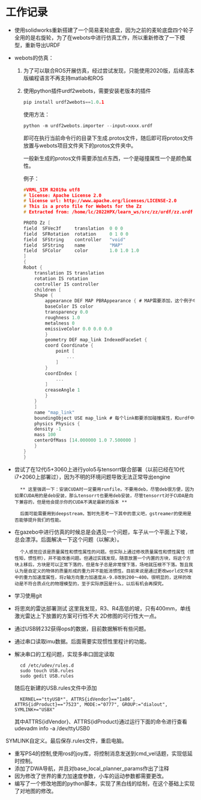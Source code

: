 # 工作记录
- 使用solidworks重新搭建了一个简易麦轮底盘，因为之前的麦轮底盘四个轮子全用的是右旋轮，为了在webots中进行仿真工作，所以重新修改了一下模型，重新导出URDF
- webots的仿真：

    1. 为了可以联合ROS开展仿真，经过尝试发现，只能使用2020版，后续高本版编程语言不再支持matlab和ROS
    2. 使用python插件urdf2webots，需要安装老版本的插件
        ```c
        pip install urdf2webots==1.0.1
        ```
        使用方法：

        ```c
        python -m urdf2webots.importer --input=xxxx.urdf
        ```
        即可在执行当前命令行的目录下生成.protos文件，随后即可将protos文件放置与webots项目文件夹下的protos文件夹中。
        
        一般新生成的protos文件需要添加点东西，一个是碰撞属性一个是颜色属性。
        
        例子：
        ```c
        #VRML_SIM R2019a utf8
        # license: Apache License 2.0
        # license url: http://www.apache.org/licenses/LICENSE-2.0
        # This is a proto file for Webots for the Zz
        # Extracted from: /home/lc/2022HPX/learn_ws/src/zz/urdf/zz.urdf
        
        PROTO Zz [
        field  SFVec3f     translation  0 0 0
        field  SFRotation  rotation     0 1 0 0
        field  SFString    controller   "void"
        field  SFString    name         "MAP"
        field  SFColor     color        1.0 1.0 1.0
        ]
        {
        Robot {
            translation IS translation
            rotation IS rotation
            controller IS controller
            children [
            Shape {
                appearance DEF MAP PBRAppearance { # MAP需要添加，这个例子中只有一个零件存在，所以appearance用不到，其他零件多的时候，可以使用通过DEF定义好的appearance
                baseColor IS color
                transparency 0.0
                roughness 1.0
                metalness 0
                emissiveColor 0.0 0.0 0.0
                }
                geometry DEF map_link IndexedFaceSet {
                coord Coordinate {
                    point [
                        ...
                    ]
                }
                coordIndex [
                    ...
                ]
                creaseAngle 1
                }
            }
            ]
            name "map_link"
            boundingObject USE map_link # 每个link都要添加碰撞属性，和urdf中的collision比较像，但他自己不会自动生成
            physics Physics {
            density -1
            mass 100
            centerOfMass [14.000000 1.0 7.500000 ]
            }
        }
        }
        ```
- 尝试了在12代i5+3060上进行yolo5与tensorrt联合部署（以前已经在10代i7+2060上部署过），因为不明的环境问题导致无法正常导出engine

        ** 这里强调一下：安装CUDA时一定要用runfile，不要用deb，尽管deb很方便，因为如果CUDA用的是deb安装，那么tensorrt也要用deb安装，尽管tensorrt对于CUDA是向下兼容的，但是他会提示你的CUDA不满足最新的版本 **
        
        后面可能需要用到deepstream，暂时先思考一下其中的意义吧，gstreamer的使用是否能够提升我们的性能。
- 在gazebo中进行仿真的时候总是会遇见一个问题，车子从一个平面上下坡，总会漂浮。后面解决一下这个问题（以解决）。
  
        个人感觉应该是质量属性和惯性属性的问题。但实际上通过修改质量属性和惯性属性（惯性矩，惯性积），并不能改善问题。但通过实践发现，随意放置一个内置的方块，将这个方块上移后，方块是可以正常下落的，但是车子总是非常慢下落，场地就压根不下落。暂且我认为是自定义的物体的质量形成的重力并不能抵消惯性。目前来说是通过更改world文件夹中的重力加速度属性，将z轴方向重力加速度从-9.8改到200～400。很明显的，这样的改动是不符合质点化的物理模型的，至于实际原因是什么，以后有机会再探究。
    
- 学习使用git
- 将思岚的雷达部署测试
      这里我发现，R3、R4高低的坡，只有400mm，单线激光雷达上下放置的方案可行性不大
        2D修图的可行性大一点。
    
- 通过USB转232获得ops的数据，目前数据解析有些问题。
- 通过串口读取imu数据。后面需要实现惯性里程计的功能。
- 解决串口的工程问题，实现多串口固定读取

        cd /etc/udev/rules.d
        sudo touch USB.rules
        sudo gedit USB.rules
    随后在新建的USB.rules文件中添加

        KERNEL=="ttyUSB*", ATTRS{idVendor}=="1a86", ATTRS{idProduct}=="7523", MODE:="0777", GROUP:="dialout",  SYMLINK+="USBX"
    其中ATTRS{idVendor}、ATTRS{idProduct}通过运行下面的命令进行查看
        udevadm info -a /dev/ttyUSB0
    
SYMLINK自定义。最后保存.rules文件，重启电脑。
- 重写PS4的控制,使用ros的joy库，将控制消息发送到cmd_vel话题，实现低延时控制。
- 添加了DWA导航，并且对base_local_planner_params作出了注释
- 因为修改了世界的重力加速度参数，小车的运动参数都需要更改。
- 编写了一个修改地图的python脚本，实现了黑白线的绘制，在这个基础上实现了对地图的修改。